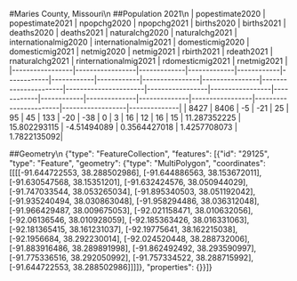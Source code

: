 #Maries County, Missouri\n
##Population 2021\n
| popestimate2020 | popestimate2021 | npopchg2020 | npopchg2021 | births2020 | births2021 | deaths2020 | deaths2021 | naturalchg2020 | naturalchg2021 | internationalmig2020 | internationalmig2021 | domesticmig2020 | domesticmig2021 | netmig2020 | netmig2021 |  rbirth2021  |  rdeath2021  | rnaturalchg2021 | rinternationalmig2021 | rdomesticmig2021 | rnetmig2021  |
|-----------------|-----------------|-------------|-------------|------------|------------|------------|------------|----------------|----------------|----------------------|----------------------|-----------------|-----------------|------------|------------|--------------|--------------|-----------------|-----------------------|------------------|--------------|
| 8427            | 8406            | -5          | -21         | 25         | 95         | 45         | 133        | -20            | -38            | 0                    | 3                    | 16              | 12              | 16         | 15         | 11.287352225 | 15.802293115 | -4.51494089     | 0.3564427018          | 1.4257708073     | 1.7822135092|

##Geometry\n
{"type": "FeatureCollection", "features": [{"id": "29125", "type": "Feature", "geometry": {"type": "MultiPolygon", "coordinates": [[[[-91.644722553, 38.288502986], [-91.644886563, 38.153672011], [-91.630547568, 38.15351201], [-91.632424576, 38.050944029], [-91.747033544, 38.053265034], [-91.895340503, 38.051192042], [-91.935240494, 38.030863048], [-91.958294486, 38.036312048], [-91.966429487, 38.009675053], [-92.021158471, 38.010632056], [-92.06136546, 38.010928059], [-92.185363426, 38.016331063], [-92.181365415, 38.161231037], [-92.19775641, 38.162215038], [-92.1956684, 38.292230014], [-92.024520448, 38.288732006], [-91.883916486, 38.289891998], [-91.862492492, 38.293590997], [-91.775336516, 38.292050992], [-91.757334522, 38.288715992], [-91.644722553, 38.288502986]]]]}, "properties": {}}]}
